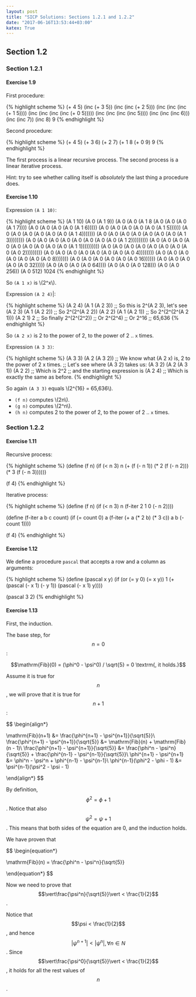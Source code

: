 ```yaml
---
layout: post
title: "SICP Solutions: Sections 1.2.1 and 1.2.2"
date: "2017-06-16T13:53:44+03:00"
katex: True
---
```


## Section 1.2

### Section 1.2.1

#### Exercise 1.9

First procedure:

{% highlight scheme %}
(+ 4 5)
(inc (+ 3 5))
(inc (inc (+ 2 5)))
(inc (inc (inc (+ 1 5))))
(inc (inc (inc (inc (+ 0 5)))))
(inc (inc (inc (inc 5))))
(inc (inc (inc 6)))
(inc (inc 7))
(inc 8)
9
{% endhighlight %}

Second procedure:

{% highlight scheme %}
(+ 4 5)
(+ 3 6)
(+ 2 7)
(+ 1 8
(+ 0 9)
9
{% endhighlight %}

The first process is a linear recursive process.
The second process is a linear iterative process.

Hint: try to see whether calling itself is _absolutely_ the last thing a
procedure does.

#### Exercise 1.10

Expression `(A 1 10)`:

{% highlight scheme %}
(A 1 10)
(A 0
   (A 1 9))
(A 0
   (A 0
      (A 1 8
(A 0
   (A 0
      (A 0
         (A 1 7))))
(A 0
   (A 0
      (A 0
         (A 0
            (A 1 6)))))
(A 0
   (A 0
      (A 0
         (A 0
            (A 0
               (A 1 5))))))
(A 0
   (A 0
      (A 0
         (A 0
            (A 0
               (A 0
                  (A 1 4)))))))
(A 0
   (A 0
      (A 0
         (A 0
            (A 0
               (A 0
                  (A 0
                     (A 1 3))))))))
(A 0
   (A 0
      (A 0
         (A 0
            (A 0
               (A 0
                  (A 0
                     (A 0
                        (A 1 2)))))))))
(A 0
   (A 0
      (A 0
         (A 0
            (A 0
               (A 0
                  (A 0
                     (A 0
                        (A 0
                           (A 1 1))))))))))
(A 0
   (A 0
      (A 0
         (A 0
            (A 0
               (A 0
                  (A 0
                     (A 0
                        (A 0 2)))))))))
(A 0
   (A 0
      (A 0
         (A 0
            (A 0
               (A 0
                  (A 0
                     (A 0 4))))))))
 (A 0
    (A 0
       (A 0
          (A 0
             (A 0
                (A 0
                   (A 0 8)))))))
 (A 0
    (A 0
       (A 0
          (A 0
             (A 0
                (A 0 16))))))
(A 0
   (A 0
      (A 0
         (A 0
            (A 0 32)))))
(A 0
   (A 0
      (A 0
         (A 0 64))))
(A 0
   (A 0
      (A 0 128)))
(A 0
   (A 0 256))
(A 0 512)
1024
{% endhighlight %}

So `(A 1 x)` is \\(2^x\\).

Expression `(A 2 4)`|:

{% highlight scheme %}
(A 2 4)
(A 1
   (A 2 3))
;; So this is 2^(A 2 3), let's see
(A 2 3)
(A 1
   (A 2 2))
;; So 2^(2^(A 2 2))
(A 2 2)
(A 1
   (A 2 1))
;; So 2^(2^(2^(A 2 1)))
(A 2 1)
2
;; So finally 2^(2^(2^2))
;; Or 2^(2^4)
;; Or 2^16
;; 65,636
{% endhighlight %}

So `(A 2 x)` is 2 to the power of 2, to the power of 2 .. `x` times.

Expression `(A 3 3)`:

{% highlight scheme %}
(A 3 3)
(A 2
   (A 3 2))
;; We know what (A 2 x) is, 2 to the power of 2 x times.
;; Let's see where (A 3 2) takes us:
(A 3 2)
(A 2
   (A 3 1))
(A 2 2)
;; Which is 2^2
;; and the starting expression is (A 2 4)
;; Which is exactly the same as before.
{% endhighlight %}

So again `(A 3 3)` equals \\(2^{16} = 65,636\\).

-  `(f n)` computes \\(2n\\).
-  `(g n)` computes \\(2^n\\).
-  `(h n)` computes 2 to the power of 2, to the power of 2 .. `x` times.

### Section 1.2.2

#### Exercise 1.11

Recursive process:

{% highlight scheme %}
(define (f n)
  (if (< n 3)
      n
      (+ (f (- n 1))
         (* 2 (f (- n 2)))
         (* 3 (f (- n 3))))))

(f 4)
{% endhighlight %}

Iterative process:

{% highlight scheme %}
(define (f n)
  (if (< n 3)
      n
      (f-iter 2 1 0 (- n 2))))

(define (f-iter a b c count)
  (if (= count 0)
      a
      (f-iter (+ a (* 2 b) (* 3 c)) a b (- count 1))))

(f 4)
{% endhighlight %}

#### Exercise 1.12

We define a procedure `pascal` that accepts a row and a column as arguments:

{% highlight scheme %}
(define (pascal x y)
  (if (or (= y 0) (= x y))
      1
      (+ (pascal (- x 1) (- y 1))
         (pascal (- x 1) y))))

(pascal 3 2)
{% endhighlight %}

#### Exercise 1.13
First, the induction.

The base step, for $$n = 0$$:

$$\mathrm{Fib}(0) = (\phi^0 - \psi^0) / \sqrt{5} = 0 \textrm{, it holds.}$$

Assume it is true for $$n$$, we will prove that it is true for $$n + 1$$:

$$
\begin{align*}

\mathrm{Fib}(n+1) &= \frac{\phi^{n+1} - \psi^{n+1}}{\sqrt{5}}\\
\frac{\phi^{n+1} - \psi^{n+1}}{\sqrt{5}} &= \mathrm{Fib}(n) + \mathrm{Fib}(n - 1)\\
\frac{\phi^{n+1} - \psi^{n+1}}{\sqrt{5}} &= \frac{\phi^n - \psi^n}{\sqrt{5}} +
\frac{\phi^{n-1} - \psi^{n-1}}{\sqrt{5}}\\
\phi^{n+1} - \psi^{n+1} &= \phi^n - \psi^n + \phi^{n-1} - \psi^{n-1}\\
\phi^{n-1}(\phi^2 - \phi - 1) &= \psi^{n-1}(\psi^2 - \psi - 1)

\end{align*}
$$

By definition, $$\phi^2 = \phi + 1$$. Notice that also $$\psi^2 = \psi + 1$$. This
means that both sides of the equation are $0$, and the induction holds.

We have proven that

$$
\begin{equation*}

\mathrm{Fib}(n) = \frac{\phi^n - \psi^n}{\sqrt{5}}

\end{equation*}
$$

Now we need to prove that $$\vert\frac{\psi^n}{\sqrt{5}}\vert < \frac{1}{2}$$.

Notice that $$\psi < \frac{1}{2}$$, and hence $$\vert\psi^{n+1}\vert < \vert\psi^n\vert, \forall n \in N$$.
Since $$\vert\frac{\psi^0}{\sqrt{5}}\vert < \frac{1}{2}$$, it holds for all the rest values
of $$n$$.
